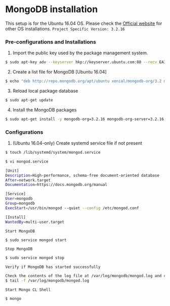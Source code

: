 # MongoDB installation

This setup is for the Ubuntu 16.04 OS. Please check the [Official website](https://docs.mongodb.com/v3.2/administration/install-community/) for other OS installations.
`Project Specific Version: 3.2.16`

### Pre-configurations and Installations

1. Import the public key used by the package management system.
```sh
$ sudo apt-key adv --keyserver hkp://keyserver.ubuntu.com:80 --recv EA312927
```

2. Create a list file for MongoDB [Ubuntu 16.04]
```sh
$ echo "deb http://repo.mongodb.org/apt/ubuntu xenial/mongodb-org/3.2 multiverse" | sudo tee /etc/apt/sources.list.d/mongodb-org-3.2.list
```

3. Reload local package database
```sh
$ sudo apt-get update
```

4. Install the MongoDB packages
```sh
$ sudo apt-get install -y mongodb-org=3.2.16 mongodb-org-server=3.2.16 mongodb-org-shell=3.2.16 mongodb-org-mongos=3.2.16 mongodb-org-tools=3.2.16
```

### Configurations

1. (Ubuntu 16.04-only) Create systemd service file if not present
```sh
$ touch /lib/systemd/system/mongod.service
```
```sh
$ vi mongod.service

[Unit]
Description=High-performance, schema-free document-oriented database
After=network.target
Documentation=https://docs.mongodb.org/manual

[Service]
User=mongodb
Group=mongodb
ExecStart=/usr/bin/mongod --quiet --config /etc/mongod.conf

[Install]
WantedBy=multi-user.target
```
`Start MongoDB`
```sh
$ sudo service mongod start
```
`Stop MongoDB`
```sh
$ sudo service mongod stop
```
`Verify if MongoDB has started successfully`
```sh
Check the contents of the log file at /var/log/mongodb/mongod.log and check "[initandlisten] waiting for connections on port <port>"
$ tail -f /var/log/mongodb/mongod.log
```
`Start Mongo CL Shell`
```sh
$ mongo
```
